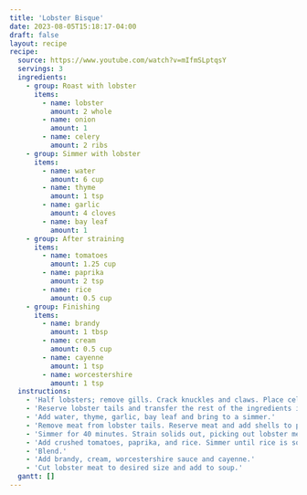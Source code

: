 ```yaml
---
title: 'Lobster Bisque'
date: 2023-08-05T15:18:17-04:00
draft: false
layout: recipe
recipe:
  source: https://www.youtube.com/watch?v=mIfmSLptqsY
  servings: 3
  ingredients:
    - group: Roast with lobster
      items:
        - name: lobster
          amount: 2 whole
        - name: onion
          amount: 1
        - name: celery
          amount: 2 ribs
    - group: Simmer with lobster
      items:
        - name: water
          amount: 6 cup
        - name: thyme
          amount: 1 tsp
        - name: garlic
          amount: 4 cloves
        - name: bay leaf
          amount: 1
    - group: After straining
      items:
        - name: tomatoes
          amount: 1.25 cup
        - name: paprika
          amount: 2 tsp
        - name: rice
          amount: 0.5 cup
    - group: Finishing
      items:
        - name: brandy
          amount: 1 tbsp
        - name: cream
          amount: 0.5 cup
        - name: cayenne
          amount: 1 tsp
        - name: worcestershire
          amount: 1 tsp
  instructions:
    - 'Half lobsters; remove gills. Crack knuckles and claws. Place celery, onion, lobster on a sheet tray. Place in oven for 20 minutes at 400F.'
    - 'Reserve lobster tails and transfer the rest of the ingredients into a pot.'
    - 'Add water, thyme, garlic, bay leaf and bring to a simmer.'
    - 'Remove meat from lobster tails. Reserve meat and add shells to pot.'
    - 'Simmer for 40 minutes. Strain solids out, picking out lobster meat.'
    - 'Add crushed tomatoes, paprika, and rice. Simmer until rice is soft (around 30 minutes).'
    - 'Blend.'
    - 'Add brandy, cream, worcestershire sauce and cayenne.'
    - 'Cut lobster meat to desired size and add to soup.'
  gantt: []
---
```

